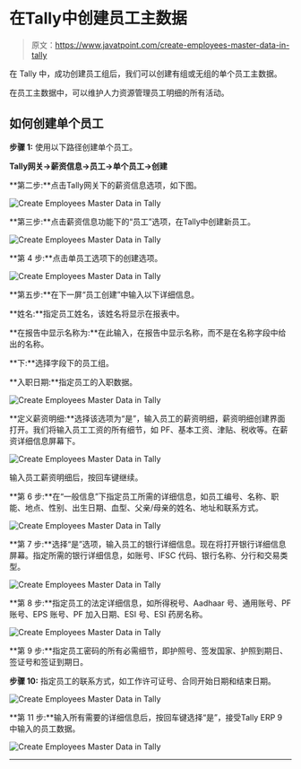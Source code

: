 # 在Tally中创建员工主数据

> 原文：<https://www.javatpoint.com/create-employees-master-data-in-tally>

在 Tally 中，成功创建员工组后，我们可以创建有组或无组的单个员工主数据。

在员工主数据中，可以维护人力资源管理员工明细的所有活动。

## 如何创建单个员工

**步骤 1:** 使用以下路径创建单个员工。

**Tally网关→薪资信息→员工→单个员工→创建**

**第二步:**点击Tally网关下的薪资信息选项，如下图。

![Create Employees Master Data in Tally](img/61ed8b43124e9590e4c927e7563c2300.png)

**第三步:**点击薪资信息功能下的“员工”选项，在Tally中创建新员工。

![Create Employees Master Data in Tally](img/5ab8296b751d0e0fd92399d742f0fb26.png)

**第 4 步:**点击单员工选项下的创建选项。

![Create Employees Master Data in Tally](img/63c4e542778a5e4a6706e30ea013fca5.png)

**第五步:**在下一屏“员工创建”中输入以下详细信息。

**姓名:**指定员工姓名，该姓名将显示在报表中。

**在报告中显示名称为:**在此输入，在报告中显示名称，而不是在名称字段中给出的名称。

**下:**选择字段下的员工组。

**入职日期:**指定员工的入职数据。

![Create Employees Master Data in Tally](img/406bfaa02f39ff0a4a8c0458b60705a3.png)

**定义薪资明细:**选择该选项为“是”，输入员工的薪资明细，薪资明细创建界面打开。我们将输入员工工资的所有细节，如 PF、基本工资、津贴、税收等。在薪资详细信息屏幕下。

![Create Employees Master Data in Tally](img/04508a3799a2744ab4b8c0e3bbae43b2.png)

输入员工薪资明细后，按回车键继续。

**第 6 步:**在“一般信息”下指定员工所需的详细信息，如员工编号、名称、职能、地点、性别、出生日期、血型、父亲/母亲的姓名、地址和联系方式。

![Create Employees Master Data in Tally](img/67fea2c9b06501fd6220804b0f585a53.png)

**第 7 步:**选择“是”选项，输入员工的银行详细信息。现在将打开银行详细信息屏幕。指定所需的银行详细信息，如账号、IFSC 代码、银行名称、分行和交易类型。

![Create Employees Master Data in Tally](img/1388e3bae40d76a70d12bccb2328c267.png)

**第 8 步:**指定员工的法定详细信息，如所得税号、Aadhaar 号、通用账号、PF 账号、EPS 账号、PF 加入日期、ESI 号、ESI 药房名称。

![Create Employees Master Data in Tally](img/d245521287fb6a4ec452d9eb4976fddc.png)

**第 9 步:**指定员工密码的所有必需细节，即护照号、签发国家、护照到期日、签证号和签证到期日。

**步骤 10:** 指定员工的联系方式，如工作许可证号、合同开始日期和结束日期。

![Create Employees Master Data in Tally](img/e4ec34c5a3337fc3a2e7b52e6a10b85b.png)

**第 11 步:**输入所有需要的详细信息后，按回车键选择“是”，接受Tally ERP 9 中输入的员工数据。

![Create Employees Master Data in Tally](img/61ed8b43124e9590e4c927e7563c2300.png)

* * *